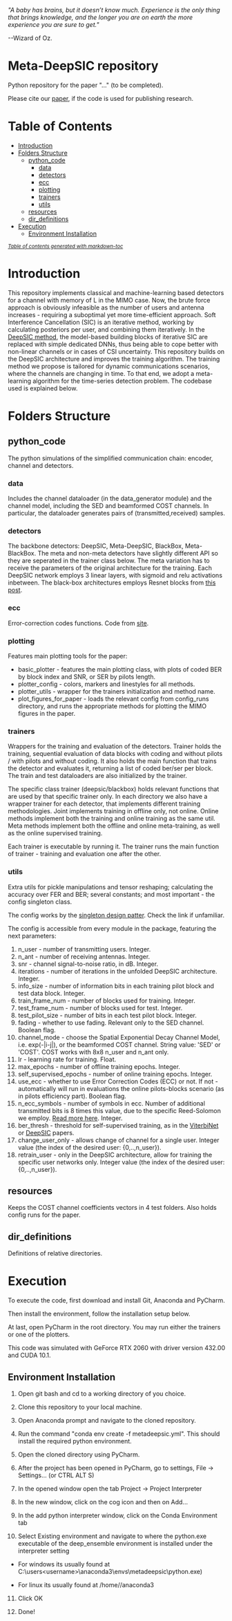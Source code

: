 *"A baby has brains, but it doesn’t know much. Experience is the only thing that brings knowledge, and the longer you are on earth the more experience you are sure to get."* 

--Wizard of Oz.

# Meta-DeepSIC repository

Python repository for the paper "..." (to be completed).

Please cite our [paper](...), if the code is used for publishing research.

# Table of Contents

- [Introduction](#introduction)
- [Folders Structure](#folders-structure)
  * [python_code](#python_code)
    + [data](#data)
    + [detectors](#detectors)
    + [ecc](#ecc)
    + [plotting](#plotting)
    + [trainers](#trainers)
    + [utils](#utils)
  * [resources](#resources)
  * [dir_definitions](#dir_definitions)
- [Execution](#execution)
  * [Environment Installation](#environment-installation)

<small><i><a href='http://ecotrust-canada.github.io/markdown-toc/'>Table of contents generated with markdown-toc</a></i></small>

# Introduction

This repository implements classical and machine-learning based detectors for a channel with memory of L in the MIMO case. Now, the brute force approach is obviously infeasible as the number of users and antenna increases - requiring a suboptimal yet more time-efficient approach. Soft Interference Cancellation (SIC) is an iterative method, working by calculating posteriors per user, and combining them iteratively. In the [DeepSIC method](https://arxiv.org/abs/2002.03214), the model-based building blocks of iterative SIC are replaced with simple dedicated DNNs, thus being able to cope better with non-linear channels or in cases of CSI uncertainty. This repository builds on the DeepSIC architecture and improves the training algorithm. The training method we propose is tailored for dynamic communications scenarios, where the channels are changing in time. To that end, we adopt a meta-learning algorithm for the time-series detection problem. The codebase used is explained below.

# Folders Structure

## python_code 

The python simulations of the simplified communication chain: encoder, channel and detectors.

### data 

Includes the channel dataloader (in the data_generator module) and the channel model, including the SED and beamformed COST channels. In particular, the dataloader generates pairs of (transmitted,received) samples. 

### detectors

The backbone detectors: DeepSIC, Meta-DeepSIC, BlackBox, Meta-BlackBox. The meta and non-meta detectors have slightly different API so they are seperated in the trainer class below. The meta variation has to receive the parameters of the original architecture for the training. Each DeepSIC network employs 3 linear layers, with sigmoid and relu activations inbetween. The black-box architectures employs Resnet blocks from [this post](https://stackoverflow.com/questions/60817390/implementing-a-simple-resnet-block-with-pytorch).

### ecc

Error-correction codes functions. Code from [site](https://en.wikiversity.org/wiki/Reed%E2%80%93Solomon_codes_for_coders).

### plotting

Features main plotting tools for the paper:

* basic_plotter - features the main plotting class, with plots of coded BER by block index and SNR, or SER by pilots length.
* plotter_config - colors, markers and linestyles for all methods.
* plotter_utils - wrapper for the trainers initialization and method name.
* plot_figures_for_paper - loads the relevant config from config_runs directory, and runs the appropriate methods for plotting the MIMO figures in the paper.

### trainers 

Wrappers for the training and evaluation of the detectors. Trainer holds the training, sequential evaluation of data blocks with coding and without pilots / with pilots and without coding. It also holds the main function that trains the detector and evaluates it, returning a list of coded ber/ser per block. The train and test dataloaders are also initialized by the trainer.

The specific class trainer (deepsic/blackbox) holds relevant functions that are used by that specific trainer only. In each directory we also have a wrapper trainer for each detector, that implements different training methodologies. Joint implements training in offline only, not online. Online methods implement both the training and online training as the same util. Meta methods implement both the offline and online meta-training, as well as the online supervised training. 

Each trainer is executable by running it. The trainer runs the main function of trainer - training and evaluation one after the other.

### utils

Extra utils for pickle manipulations and tensor reshaping; calculating the accuracy over FER and BER; several constants; and most important - the config singleton class.

The config works by the [singleton design patter](https://en.wikipedia.org/wiki/Singleton_pattern). Check the link if unfamiliar. 

The config is accessible from every module in the package, featuring the next parameters:

1. n_user - number of transmitting users. Integer.
2. n_ant - number of receiving antennas. Integer.
3. snr - channel signal-to-noise ratio, in dB. Integer.
4. iterations - number of iterations in the unfolded DeepSIC architecture. Integer.
5. info_size - number of information bits in each training pilot block and test data block. Integer.
6. train_frame_num - number of blocks used for training. Integer.
7. test_frame_num - number of blocks used for test. Integer.
8. test_pilot_size - number of bits in each test pilot block. Integer.
9. fading - whether to use fading. Relevant only to the SED channel. Boolean flag.
10. channel_mode - choose the Spatial Exponential Decay Channel Model, i.e. exp(-|i-j|), or the beamformed COST channel. String value: 'SED' or 'COST'. COST works with 8x8 n_user and n_ant only.
11. lr - learning rate for training. Float.
12. max_epochs - number of offline training epochs. Integer.
13. self_supervised_epochs - number of online training epochs. Integer.
14. use_ecc - whether to use Error Correction Codes (ECC) or not. If not - automatically will run in evaluations the online pilots-blocks scenario (as in pilots efficiency part). Boolean flag.
15. n_ecc_symbols - number of symbols in ecc. Number of additional transmitted bits is 8 times this value, due to the specific Reed-Solomon we employ. [Read more here](https://en.wikiversity.org/wiki/Reed%E2%80%93Solomon_codes_for_coders). Integer.
16. ber_thresh - threshold for self-supervised training, as in the [ViterbiNet](https://arxiv.org/abs/1905.10750) or [DeepSIC](https://arxiv.org/abs/2002.03214) papers.
17. change_user_only - allows change of channel for a single user. Integer value (the index of the desired user: {0,..,n_user}).
18. retrain_user - only in the DeepSIC architecture, allow for training the specific user networks only. Integer value (the index of the desired user: {0,..,n_user}).

## resources

Keeps the COST channel coefficients vectors in 4 test folders. Also holds config runs for the paper.

## dir_definitions 

Definitions of relative directories.

# Execution

To execute the code, first download and install Git, Anaconda and PyCharm.

Then install the environment, follow the installation setup below. 

At last, open PyCharm in the root directory. You may run either the trainers or one of the plotters.

This code was simulated with GeForce RTX 2060 with driver version 432.00 and CUDA 10.1. 

## Environment Installation

1. Open git bash and cd to a working directory of you choice.

2. Clone this repository to your local machine.

3. Open Anaconda prompt and navigate to the cloned repository.

4. Run the command "conda env create -f metadeepsic.yml". This should install the required python environment.

5. Open the cloned directory using PyCharm.

6. After the project has been opened in PyCharm, go to settings, File -> Settings... (or CTRL ALT S)

7. In the opened window open the tab Project -> Project Interpreter

8. In the new window, click on the cog icon and then on Add...

9. In the add python interpreter window, click on the Conda Environment tab

10. Select Existing environment and navigate to where the python.exe executable of the deep_ensemble environment is installed under the interpreter setting

  - For windows its usually found at C:\users\<username>\anaconda3\envs\metadeepsic\python.exe)

  - For linux its usually found at /home/<username>/anaconda3
  
11. Click OK

12. Done!
